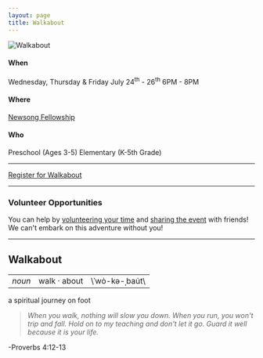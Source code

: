 ```yaml
---
layout: page
title: Walkabout
---
```


<img alt="Walkabout" src="{{ site.baseurl }}/assets/walkabout.png" />

#### When

Wednesday, Thursday & Friday
July 24<sup>th</sup> - 26<sup>th</sup>
6PM - 8PM

#### Where

<a href="https://www.google.com/maps/place/Newsong+Fellowship+Church/@38.8120508,-89.9581708,15z/data=!4m2!3m1!1s0x0:0xb5a515f369154b7c?sa=X&ved=0ahUKEwjlyJCV46fNAhVIRFIKHQPbDO0Q_BIIcTAN">Newsong Fellowship</a>

#### Who

Preschool (Ages 3-5)
Elementary (K-5th Grade)

<!-- #### Mission

<a href="https://drive.google.com/file/d/0B5P7bX-UDZgUUEhQai1EeVFaUlE/view?usp=sharing">Soles for Souls Shoe Drive</a> -->

---

<a href="https://forms.gle/AcqTiU575QYiQSfV8" class="btn--blue btn--l w100">Register for Walkabout</a>

---

### Volunteer Opportunities
You can help by <a href="https://forms.gle/qKckJNa7Ua5gmvRF9">volunteering your time</a> and <a href="https://m.facebook.com/events/1117750995073938/">sharing the event</a> with friends! We can't embark on this adventure without you!

---

<h2 class="txt--center m0">Walkabout</h2>
<table class="definition">
  <tr>
    <td><em>noun</em></td>
    <td>walk · about</td>
    <td>\ˈwȯ-kə-ˌbau̇t\</td>
  </tr>
</table>
<p class="txt--center txt--large">a spiritual journey on foot</p>

>*When you walk, nothing will slow you down. When you run, you won't trip and fall. Hold on to my teaching and don't let it go. Guard it well because it is your life.*
<p class="txt--right m0">-Proverbs 4:12-13</p>

